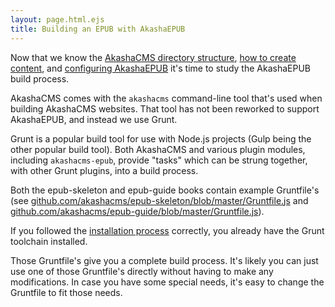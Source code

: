 ```yaml
---
layout: page.html.ejs
title: Building an EPUB with AkashaEPUB
---
```


Now that we know the [AkashaCMS directory structure](2a-akashacms-directory.html), [how to create content](3-creating-content.html), and [configuring AkashaEPUB](4-configuration.html) it's time to study the AkashaEPUB build process.

AkashaCMS comes with the `akashacms` command-line tool that's used when building AkashaCMS websites.  That tool has not been reworked to support AkashaEPUB, and instead we use Grunt.

Grunt is a popular build tool for use with Node.js projects (Gulp being the other popular build tool).  Both AkashaCMS and various plugin modules, including `akashacms-epub`, provide "tasks" which can be strung together, with other Grunt plugins, into a build process.

Both the epub-skeleton and epub-guide books contain example Gruntfile's (see [github.com/akashacms/epub-skeleton/blob/master/Gruntfile.js](https://github.com/akashacms/epub-skeleton/blob/master/Gruntfile.js) and [github.com/akashacms/epub-guide/blob/master/Gruntfile.js](https://github.com/akashacms/epub-guide/blob/master/Gruntfile.js)).

If you followed the [installation process](2-installation.html) correctly, you already have the Grunt toolchain installed.

Those Gruntfile's give you a complete build process.  It's likely you can just use one of those Gruntfile's directly without having to make any modifications.  In case you have some special needs, it's easy to change the Gruntfile to fit those needs.
